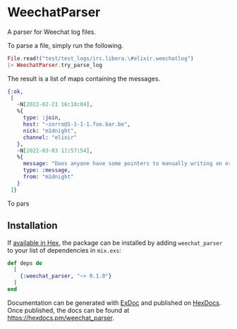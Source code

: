# WeechatParser

A parser for Weechat log files. 

To parse a file, simply run the following.

```elixir 
File.read!("test/test_logs/irc.libera.\#elixir.weechatlog") 
|> WeechatParser.try_parse_log
```

The result is a list of maps containing the messages. 

```elixir
{:ok,
 [
   ~N[2022-02-21 16:18:04],
   %{
     type: :join,
     host: "~zorro@1-1-1-1.foo.bar.be",
     nick: "m1dnight",
     channel: "elixir"
   },
   ~N[2022-03-03 11:57:54],
   %{
     message: "Does anyone have some pointers to manually writing an erlang history file?",
     type: :message,
     from: "m1dnight"
   }
 ]}
```

To pars

## Installation

If [available in Hex](https://hex.pm/docs/publish), the package can be installed
by adding `weechat_parser` to your list of dependencies in `mix.exs`:

```elixir
def deps do
  [
    {:weechat_parser, "~> 0.1.0"}
  ]
end
```

Documentation can be generated with [ExDoc](https://github.com/elixir-lang/ex_doc)
and published on [HexDocs](https://hexdocs.pm). Once published, the docs can
be found at <https://hexdocs.pm/weechat_parser>.

